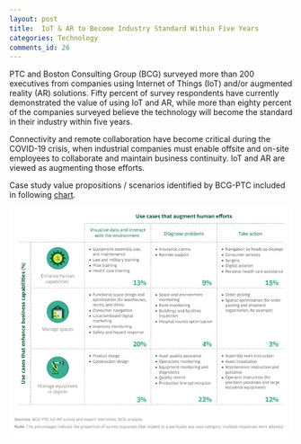 ```yaml
---
layout: post
title:  IoT & AR to Become Industry Standard Within Five Years
categories: Technology
comments_id: 26
---
```



PTC and Boston Consulting Group (BCG) surveyed more than 200 executives from companies using Internet of Things (IoT) and/or augmented reality (AR) solutions.
Fifty percent of survey respondents have currently demonstrated the value of using IoT and AR, while more than eighty percent of the companies surveyed believe the technology will become the standard in their industry within five years.

Connectivity and remote collaboration have become critical during the COVID-19 crisis, when industrial companies must enable offsite and on-site employees to collaborate and maintain business continuity. IoT and AR are viewed as augmenting those efforts.

Case study value propositions / scenarios identified by BCG-PTC included in following [chart](https://iotbusinessnews.com/2020/04/17/59470-eighty-percent-of-executives-managing-iot-and-ar-strategies-expect-the-tech-to-become-industry-standard-within-five-years/).

![](../images/humanefforts.jpg)
